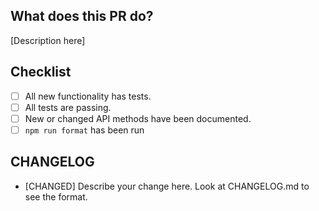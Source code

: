 ## What does this PR do?

[Description here]

## Checklist

- [ ] All new functionality has tests.
- [ ] All tests are passing.
- [ ] New or changed API methods have been documented.
- [ ] `npm run format` has been run

## CHANGELOG

* [CHANGED] Describe your change here. Look at CHANGELOG.md to see the format.
